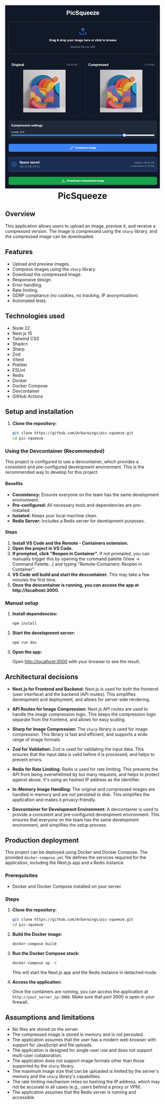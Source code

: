 <h1 align="center">
  <a href="https://github.com/Arbarwings/pic-squeeze">
    <img src="https://raw.githubusercontent.com/Arbarwings/pic-squeeze/main/.github/preview.png" alt="PicSqueeze">
  </a>
  <br>PicSqueeze<br>
</h1>

## Overview

This application allows users to upload an image, preview it, and receive a
compressed version. The image is compressed using the `sharp` library, and the
compressed image can be downloaded.

## Features

- Upload and preview images.
- Compress images using the `sharp` library.
- Download the compressed image.
- Responsive design.
- Error handling.
- Rate limiting.
- GDRP compliance (no cookies, no tracking, IP anonymization).
- Automated tests.

## Technologies used

- Node 22
- Next.js 15
- Tailwind CSS
- Shadcn
- Sharp
- Zod
- Vitest
- Prettier
- ESLint
- Redis
- Docker
- Docker Compose
- Devcontainer
- GitHub Actions

## Setup and installation

1.  **Clone the repository:**

    ```bash
    git clone https://github.com/Arbarwings/pic-squeeze.git
    cd pic-squeeze
    ```

### Using the Devcontainer (Recommended)

This project is configured to use a devcontainer, which provides a consistent
and pre-configured development environment. This is the recommended way to
develop for this project.

#### Benefits

- **Consistency:** Ensures everyone on the team has the same development
  environment.
- **Pre-configured:** All necessary tools and dependencies are pre-installed.
- **Isolated:** Keeps your local machine clean.
- **Redis Server:** Includes a Redis server for development purposes.

#### Steps

1.  **Install VS Code and the Remote - Containers extension.**
2.  **Open the project in VS Code.**
3.  **If prompted, click "Reopen in Container".** If not prompted, you can
    manually trigger this by opening the command palette (View -> Command
    Palette...) and typing "Remote-Containers: Reopen in Container".
4.  **VS Code will build and start the devcontainer.** This may take a few
    minutes the first time.
5.  **Once the devcontainer is running, you can access the app at
    http://localhost:3000.**

### Manual setup

1.  **Install dependencies:**

    ```bash
    npm install
    ```

2.  **Start the development server:**

    ```bash
    npm run dev
    ```

3.  **Open the app:**

    Open [http://localhost:3000](http://localhost:3000) with your browser to see
    the result.

## Architectural decisions

- **Next.js for Frontend and Backend:** Next.js is used for both the frontend
  (user interface) and the backend (API routes). This simplifies development and
  deployment, and allows for server-side rendering.

- **API Routes for Image Compression:** Next.js API routes are used to handle
  the image compression logic. This keeps the compression logic separate from
  the frontend, and allows for easy scaling.

- **Sharp for Image Compression:** The `sharp` library is used for image
  compression. This library is fast and efficient, and supports a wide range of
  image formats.

- **Zod for Validation:** Zod is used for validating the input data. This
  ensures that the input data is valid before it is processed, and helps to
  prevent errors.

- **Redis for Rate Limiting:** Redis is used for rate limiting. This prevents
  the API from being overwhelmed by too many requests, and helps to protect
  against abuse. It's using an hashed IP address as the identifier.

- **In-Memory Image Handling:** The original and compressed images are handled
  in memory and are not persisted to disk. This simplifies the application and
  makes it privacy-friendly.

- **Devcontainer for Development Environment:** A devcontainer is used to
  provide a consistent and pre-configured development environment. This ensures
  that everyone on the team has the same development environment, and simplifies
  the setup process.

## Production deployment

This project can be deployed using Docker and Docker Compose. The provided
`docker-compose.yml` file defines the services required for the application,
including the Next.js app and a Redis instance.

### Prerequisites

- Docker and Docker Compose installed on your server.

### Steps

1.  **Clone the repository:**

    ```bash
    git clone https://github.com/Arbarwings/pic-squeeze.git
    cd pic-squeeze
    ```

2.  **Build the Docker image:**

    ```bash
    docker-compose build
    ```

3.  **Run the Docker Compose stack:**

    ```bash
    docker-compose up -d
    ```

    This will start the Next.js app and the Redis instance in detached mode.

4.  **Access the application:**

    Once the containers are running, you can access the application at
    `http://your_server_ip:3000`. Make sure that port 3000 is open in your
    firewall.

## Assumptions and limitations

- No files are stored on the server.
- The compressed image is stored in memory and is not persisted.
- The application assumes that the user has a modern web browser with support
  for JavaScript and file uploads.
- The application is designed for single-user use and does not support
  multi-user collaboration.
- The application does not support image formats other than those supported by
  the `sharp` library.
- The maximum image size that can be uploaded is limited by the server's memory
  and the `sharp` library's capabilities.
- The rate limiting mechanism relies on hashing the IP address, which may not be
  accurate in all cases (e.g., users behind a proxy or VPN).
- The application assumes that the Redis server is running and accessible.
